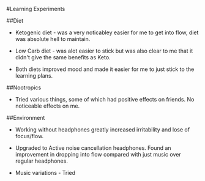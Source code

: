 #Learning Experiments

##Diet
* Ketogenic diet - was a very noticabley easier for me to get into flow, diet was absolute hell to maintain.

* Low Carb diet - was alot easier to stick but was also clear to me that it didn't give the same benefits as Keto. 

* Both diets improved mood and made it easier for me to just stick to the learning plans.

##Nootropics
* Tried various things, some of which had positive effects on friends. No noticeable effects on me.

##Environment
* Working without headphones greatly increased irritability and lose of focus/flow.

* Upgraded to Active noise cancellation headphones. Found an improvement in dropping into flow compared with just music over regular headphones.

* Music variations - Tried 